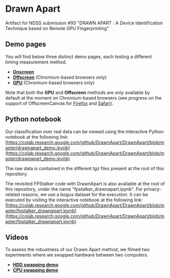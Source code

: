 # Drawn Apart

Artifact for NDSS submission #93 "DRAWN APART : A Device Identification Technique based on Remote GPU Fingerprinting"

## Demo pages

You will find below three distinct demo pages, each testing a different timing measurement method.
* [**Onscreen**](https://drawnapart.github.io/drawnapart/standalone_demos/onscreen.html) 
* [**Offscreen**](https://drawnapart.github.io/drawnapart/standalone_demos/offscreen.html) (Chromium-based browsers only)
* [**GPU**](https://drawnapart.github.io/drawnapart/standalone_demos/gpu.html) (Chromium-based browsers only)

Note that both the **GPU** and **Offscreen** methods are only available by default at the moment on Chromium-based browsers
(see progress on the support of OffscreenCanvas for [Firefox](https://bugzilla.mozilla.org/show_bug.cgi?id=1390089) and [Safari](https://bugs.webkit.org/show_bug.cgi?id=183720)).



## Python notebook

Our classification over real data can be viewed using the interactive Python notebook at the following link:
[https://colab.research.google.com/github/DrawnApart/DrawnApart/blob/master/drawnapart_demo.ipynb](https://colab.research.google.com/github/DrawnApart/DrawnApart/blob/master/drawnapart_demo.ipynb)

The raw data is contained in the different _tgz_ files present at the root of this repository.

The revisited FPStalker code with DrawnApart is also available at the root of this repository, under the name "fpstalker_drawnapart.ipynb". For privacy-related reasons, we use a bogus dataset for the execution.
It can be executed by visiting the interactive notebook at the following link:  
[https://colab.research.google.com/github/DrawnApart/DrawnApart/blob/master/fpstalker_drawnapart.ipynb](https://colab.research.google.com/github/DrawnApart/DrawnApart/blob/master/fpstalker_drawnapart.ipynb)

## Videos

To assess the robustness of our Drawn Apart method, we filmed two experiments where we swapped hardware between two computers.
* [**HDD swapping demo**](https://drive.google.com/file/d/1MtRrCQ3lHW4ferMXqLRlAPcfNr2j5or-/view) 
* [**CPU swapping demo**](https://drive.google.com/file/d/1dq_Bj4tG2fuWROLR9Uj9PPj9kBijEuWk/view)




